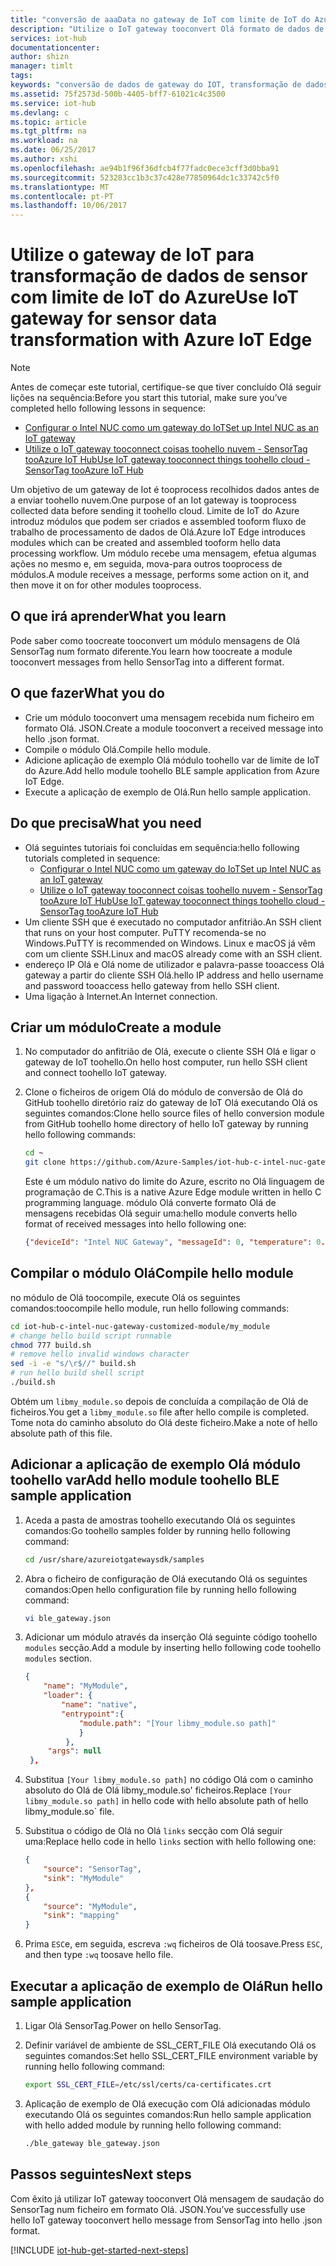 ```yaml
---
title: "conversão de aaaData no gateway de IoT com limite de IoT do Azure | Microsoft Docs"
description: "Utilize o IoT gateway tooconvert Olá formato de dados de sensor através de um módulo personalizado a partir do Azure IoT Edge."
services: iot-hub
documentationcenter: 
author: shizn
manager: timlt
tags: 
keywords: "conversão de dados de gateway do IOT, transformação de dados do gateway de iot"
ms.assetid: 75f2573d-500b-4405-bff7-61021c4c3500
ms.service: iot-hub
ms.devlang: c
ms.topic: article
ms.tgt_pltfrm: na
ms.workload: na
ms.date: 06/25/2017
ms.author: xshi
ms.openlocfilehash: ae94b1f96f36dfcb4f77fadc0ece3cff3d0bba91
ms.sourcegitcommit: 523283cc1b3c37c428e77850964dc1c33742c5f0
ms.translationtype: MT
ms.contentlocale: pt-PT
ms.lasthandoff: 10/06/2017
---
```

# <a name="use-iot-gateway-for-sensor-data-transformation-with-azure-iot-edge"></a><span data-ttu-id="407ca-104">Utilize o gateway de IoT para transformação de dados de sensor com limite de IoT do Azure</span><span class="sxs-lookup"><span data-stu-id="407ca-104">Use IoT gateway for sensor data transformation with Azure IoT Edge</span></span>

> [!NOTE]
> <span data-ttu-id="407ca-105">Antes de começar este tutorial, certifique-se que tiver concluído Olá seguir lições na sequência:</span><span class="sxs-lookup"><span data-stu-id="407ca-105">Before you start this tutorial, make sure you’ve completed hello following lessons in sequence:</span></span>
> * [<span data-ttu-id="407ca-106">Configurar o Intel NUC como um gateway do IoT</span><span class="sxs-lookup"><span data-stu-id="407ca-106">Set up Intel NUC as an IoT gateway</span></span>](iot-hub-gateway-kit-c-lesson1-set-up-nuc.md)
> * [<span data-ttu-id="407ca-107">Utilize o IoT gateway tooconnect coisas toohello nuvem - SensorTag tooAzure IoT Hub</span><span class="sxs-lookup"><span data-stu-id="407ca-107">Use IoT gateway tooconnect things toohello cloud - SensorTag tooAzure IoT Hub</span></span>](iot-hub-gateway-kit-c-iot-gateway-connect-device-to-cloud.md)

<span data-ttu-id="407ca-108">Um objetivo de um gateway de Iot é tooprocess recolhidos dados antes de a enviar toohello nuvem.</span><span class="sxs-lookup"><span data-stu-id="407ca-108">One purpose of an Iot gateway is tooprocess collected data before sending it toohello cloud.</span></span> <span data-ttu-id="407ca-109">Limite de IoT do Azure introduz módulos que podem ser criados e assembled tooform fluxo de trabalho de processamento de dados de Olá.</span><span class="sxs-lookup"><span data-stu-id="407ca-109">Azure IoT Edge introduces modules which can be created and assembled tooform hello data processing workflow.</span></span> <span data-ttu-id="407ca-110">Um módulo recebe uma mensagem, efetua algumas ações no mesmo e, em seguida, mova-para outros tooprocess de módulos.</span><span class="sxs-lookup"><span data-stu-id="407ca-110">A module receives a message, performs some action on it, and then move it on for other modules tooprocess.</span></span>

## <a name="what-you-learn"></a><span data-ttu-id="407ca-111">O que irá aprender</span><span class="sxs-lookup"><span data-stu-id="407ca-111">What you learn</span></span>

<span data-ttu-id="407ca-112">Pode saber como toocreate tooconvert um módulo mensagens de Olá SensorTag num formato diferente.</span><span class="sxs-lookup"><span data-stu-id="407ca-112">You learn how toocreate a module tooconvert messages from hello SensorTag into a different format.</span></span>

## <a name="what-you-do"></a><span data-ttu-id="407ca-113">O que fazer</span><span class="sxs-lookup"><span data-stu-id="407ca-113">What you do</span></span>

* <span data-ttu-id="407ca-114">Crie um módulo tooconvert uma mensagem recebida num ficheiro em formato Olá. JSON.</span><span class="sxs-lookup"><span data-stu-id="407ca-114">Create a module tooconvert a received message into hello .json format.</span></span>
* <span data-ttu-id="407ca-115">Compile o módulo Olá.</span><span class="sxs-lookup"><span data-stu-id="407ca-115">Compile hello module.</span></span>
* <span data-ttu-id="407ca-116">Adicione aplicação de exemplo Olá módulo toohello var de limite de IoT do Azure.</span><span class="sxs-lookup"><span data-stu-id="407ca-116">Add hello module toohello BLE sample application from Azure IoT Edge.</span></span>
* <span data-ttu-id="407ca-117">Execute a aplicação de exemplo de Olá.</span><span class="sxs-lookup"><span data-stu-id="407ca-117">Run hello sample application.</span></span>

## <a name="what-you-need"></a><span data-ttu-id="407ca-118">Do que precisa</span><span class="sxs-lookup"><span data-stu-id="407ca-118">What you need</span></span>

* <span data-ttu-id="407ca-119">Olá seguintes tutoriais foi concluídas em sequência:</span><span class="sxs-lookup"><span data-stu-id="407ca-119">hello following tutorials completed in sequence:</span></span>
  * [<span data-ttu-id="407ca-120">Configurar o Intel NUC como um gateway do IoT</span><span class="sxs-lookup"><span data-stu-id="407ca-120">Set up Intel NUC as an IoT gateway</span></span>](iot-hub-gateway-kit-c-lesson1-set-up-nuc.md)
  * [<span data-ttu-id="407ca-121">Utilize o IoT gateway tooconnect coisas toohello nuvem - SensorTag tooAzure IoT Hub</span><span class="sxs-lookup"><span data-stu-id="407ca-121">Use IoT gateway tooconnect things toohello cloud - SensorTag tooAzure IoT Hub</span></span>](iot-hub-gateway-kit-c-iot-gateway-connect-device-to-cloud.md)
* <span data-ttu-id="407ca-122">Um cliente SSH que é executado no computador anfitrião.</span><span class="sxs-lookup"><span data-stu-id="407ca-122">An SSH client that runs on your host computer.</span></span> <span data-ttu-id="407ca-123">PuTTY recomenda-se no Windows.</span><span class="sxs-lookup"><span data-stu-id="407ca-123">PuTTY is recommended on Windows.</span></span> <span data-ttu-id="407ca-124">Linux e macOS já vêm com um cliente SSH.</span><span class="sxs-lookup"><span data-stu-id="407ca-124">Linux and macOS already come with an SSH client.</span></span>
* <span data-ttu-id="407ca-125">endereço IP Olá e Olá nome de utilizador e palavra-passe tooaccess Olá gateway a partir do cliente SSH Olá.</span><span class="sxs-lookup"><span data-stu-id="407ca-125">hello IP address and hello username and password tooaccess hello gateway from hello SSH client.</span></span>
* <span data-ttu-id="407ca-126">Uma ligação à Internet.</span><span class="sxs-lookup"><span data-stu-id="407ca-126">An Internet connection.</span></span>

## <a name="create-a-module"></a><span data-ttu-id="407ca-127">Criar um módulo</span><span class="sxs-lookup"><span data-stu-id="407ca-127">Create a module</span></span>

1. <span data-ttu-id="407ca-128">No computador do anfitrião de Olá, execute o cliente SSH Olá e ligar o gateway de IoT toohello.</span><span class="sxs-lookup"><span data-stu-id="407ca-128">On hello host computer, run hello SSH client and connect toohello IoT gateway.</span></span>
1. <span data-ttu-id="407ca-129">Clone o ficheiros de origem Olá do módulo de conversão de Olá do GitHub toohello diretório raiz do gateway de IoT Olá executando Olá os seguintes comandos:</span><span class="sxs-lookup"><span data-stu-id="407ca-129">Clone hello source files of hello conversion module from GitHub toohello home directory of hello IoT gateway by running hello following commands:</span></span>

   ```bash
   cd ~
   git clone https://github.com/Azure-Samples/iot-hub-c-intel-nuc-gateway-customized-module.git
   ```

   <span data-ttu-id="407ca-130">Este é um módulo nativo do limite do Azure, escrito no Olá linguagem de programação de C.</span><span class="sxs-lookup"><span data-stu-id="407ca-130">This is a native Azure Edge module written in hello C programming language.</span></span> <span data-ttu-id="407ca-131">módulo Olá converte formato Olá de mensagens recebidas Olá seguir uma:</span><span class="sxs-lookup"><span data-stu-id="407ca-131">hello module converts hello format of received messages into hello following one:</span></span>

   ```json
   {"deviceId": "Intel NUC Gateway", "messageId": 0, "temperature": 0.0}
   ```

## <a name="compile-hello-module"></a><span data-ttu-id="407ca-132">Compilar o módulo Olá</span><span class="sxs-lookup"><span data-stu-id="407ca-132">Compile hello module</span></span>

<span data-ttu-id="407ca-133">no módulo de Olá toocompile, execute Olá os seguintes comandos:</span><span class="sxs-lookup"><span data-stu-id="407ca-133">toocompile hello module, run hello following commands:</span></span>

```bash
cd iot-hub-c-intel-nuc-gateway-customized-module/my_module
# change hello build script runnable
chmod 777 build.sh
# remove hello invalid windows character
sed -i -e "s/\r$//" build.sh
# run hello build shell script
./build.sh
```

<span data-ttu-id="407ca-134">Obtém um `libmy_module.so` depois de concluída a compilação de Olá de ficheiros.</span><span class="sxs-lookup"><span data-stu-id="407ca-134">You get a `libmy_module.so` file after hello compile is completed.</span></span> <span data-ttu-id="407ca-135">Tome nota do caminho absoluto do Olá deste ficheiro.</span><span class="sxs-lookup"><span data-stu-id="407ca-135">Make a note of hello absolute path of this file.</span></span>

## <a name="add-hello-module-toohello-ble-sample-application"></a><span data-ttu-id="407ca-136">Adicionar a aplicação de exemplo Olá módulo toohello var</span><span class="sxs-lookup"><span data-stu-id="407ca-136">Add hello module toohello BLE sample application</span></span>

1. <span data-ttu-id="407ca-137">Aceda a pasta de amostras toohello executando Olá os seguintes comandos:</span><span class="sxs-lookup"><span data-stu-id="407ca-137">Go toohello samples folder by running hello following command:</span></span>

   ```bash
   cd /usr/share/azureiotgatewaysdk/samples
   ```

1. <span data-ttu-id="407ca-138">Abra o ficheiro de configuração de Olá executando Olá os seguintes comandos:</span><span class="sxs-lookup"><span data-stu-id="407ca-138">Open hello configuration file by running hello following command:</span></span>

   ```bash
   vi ble_gateway.json
   ```

1. <span data-ttu-id="407ca-139">Adicionar um módulo através da inserção Olá seguinte código toohello `modules` secção.</span><span class="sxs-lookup"><span data-stu-id="407ca-139">Add a module by inserting hello following code toohello `modules` section.</span></span>

   ```json
   {
       "name": "MyModule",
       "loader": {
           "name": "native",
           "entrypoint":{
               "module.path": "[Your libmy_module.so path]"
               }
            },
        "args": null
    },
    ```

1. <span data-ttu-id="407ca-140">Substitua `[Your libmy_module.so path]` no código Olá com o caminho absoluto do Olá de Olá libmy_module.so' ficheiros.</span><span class="sxs-lookup"><span data-stu-id="407ca-140">Replace `[Your libmy_module.so path]` in hello code with hello absolute path of hello libmy_module.so\` file.</span></span>
1. <span data-ttu-id="407ca-141">Substitua o código de Olá no Olá `links` secção com Olá seguir uma:</span><span class="sxs-lookup"><span data-stu-id="407ca-141">Replace hello code in hello `links` section with hello following one:</span></span>

   ```json
   {
       "source": "SensorTag",
       "sink": "MyModule"
   },
   {
       "source": "MyModule",
       "sink": "mapping"
   }
   ```

1. <span data-ttu-id="407ca-142">Prima `ESC`e, em seguida, escreva `:wq` ficheiros de Olá toosave.</span><span class="sxs-lookup"><span data-stu-id="407ca-142">Press `ESC`, and then type `:wq` toosave hello file.</span></span>

## <a name="run-hello-sample-application"></a><span data-ttu-id="407ca-143">Executar a aplicação de exemplo de Olá</span><span class="sxs-lookup"><span data-stu-id="407ca-143">Run hello sample application</span></span>

1. <span data-ttu-id="407ca-144">Ligar Olá SensorTag.</span><span class="sxs-lookup"><span data-stu-id="407ca-144">Power on hello SensorTag.</span></span>
1. <span data-ttu-id="407ca-145">Definir variável de ambiente de SSL_CERT_FILE Olá executando Olá os seguintes comandos:</span><span class="sxs-lookup"><span data-stu-id="407ca-145">Set hello SSL_CERT_FILE environment variable by running hello following command:</span></span>

   ```bash
   export SSL_CERT_FILE=/etc/ssl/certs/ca-certificates.crt
   ```

1. <span data-ttu-id="407ca-146">Aplicação de exemplo de Olá execução com Olá adicionadas módulo executando Olá os seguintes comandos:</span><span class="sxs-lookup"><span data-stu-id="407ca-146">Run hello sample application with hello added module by running hello following command:</span></span>

   ```bash
   ./ble_gateway ble_gateway.json
   ```

## <a name="next-steps"></a><span data-ttu-id="407ca-147">Passos seguintes</span><span class="sxs-lookup"><span data-stu-id="407ca-147">Next steps</span></span>

<span data-ttu-id="407ca-148">Com êxito já utilizar IoT gateway tooconvert Olá mensagem de saudação do SensorTag num ficheiro em formato Olá. JSON.</span><span class="sxs-lookup"><span data-stu-id="407ca-148">You’ve successfully use hello IoT gateway tooconvert hello message from SensorTag into hello .json format.</span></span>

[!INCLUDE [iot-hub-get-started-next-steps](../../includes/iot-hub-get-started-next-steps.md)]
